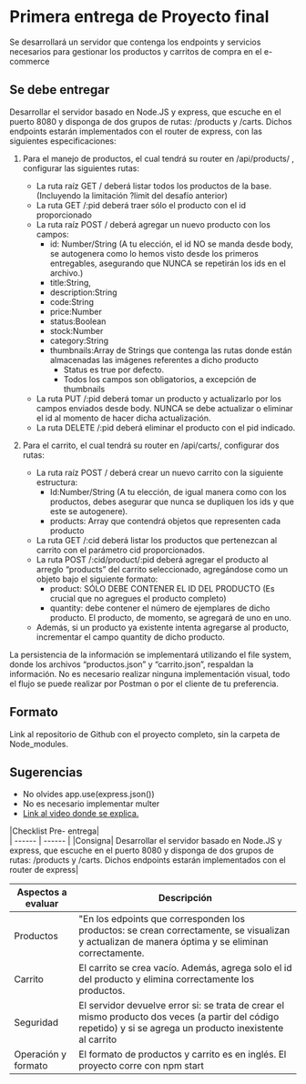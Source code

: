 # Primera entrega de Proyecto final

Se desarrollará un servidor que contenga los endpoints y servicios necesarios para gestionar los productos y carritos de compra en el e-commerce

## Se debe entregar

Desarrollar el servidor basado en Node.JS y express, que escuche en el puerto 8080 y disponga de dos grupos de rutas: /products y /carts. Dichos endpoints estarán implementados con el router de express, con las siguientes especificaciones:
1. Para el manejo de productos, el cual tendrá su router en /api/products/ , configurar las siguientes rutas:
    - La ruta raíz GET / deberá listar todos los productos de la base. (Incluyendo la limitación ?limit del desafío anterior)
    - La ruta GET /:pid deberá traer sólo el producto con el id proporcionado
    - La ruta raíz POST / deberá agregar un nuevo producto con los campos:
        - id: Number/String (A tu elección, el id NO se manda desde body, se autogenera como lo hemos visto desde los primeros entregables, asegurando que NUNCA se repetirán los ids en el archivo.)
        - title:String,
        - description:String
        - code:String
        - price:Number 
        - status:Boolean
        - stock:Number
        - category:String
        - thumbnails:Array de Strings que contenga las rutas donde están almacenadas las imágenes referentes a dicho producto
            - Status es true por defecto.
            - Todos los campos son obligatorios, a excepción de thumbnails
    - La ruta PUT /:pid deberá tomar un producto y actualizarlo por los campos enviados desde body. NUNCA se debe actualizar o eliminar el id al momento de hacer dicha actualización.
    - La ruta DELETE /:pid deberá eliminar el producto con el pid indicado. 

2. Para el carrito, el cual tendrá su router en /api/carts/, configurar dos rutas:
    - La ruta raíz POST / deberá crear un nuevo carrito con la siguiente estructura:
        - Id:Number/String (A tu elección, de igual manera como con los productos, debes asegurar que nunca se dupliquen los ids y que este se autogenere).
        - products: Array que contendrá objetos que representen cada producto
    - La ruta GET /:cid deberá listar los productos que pertenezcan al carrito con el parámetro cid proporcionados.
    - La ruta POST  /:cid/product/:pid deberá agregar el producto al arreglo “products” del carrito seleccionado, agregándose como un objeto bajo el siguiente formato:
        - product: SÓLO DEBE CONTENER EL ID DEL PRODUCTO (Es crucial que no agregues el producto completo)
        - quantity: debe contener el número de ejemplares de dicho producto. El producto, de momento, se agregará de uno en uno.
    - Además, si un producto ya existente intenta agregarse al producto, incrementar el campo quantity de dicho producto. 

La persistencia de la información se implementará utilizando el file system, donde los archivos “productos.json” y “carrito.json”, respaldan la información.
No es necesario realizar ninguna implementación visual, todo el flujo se puede realizar por Postman o por el cliente de tu preferencia.

## Formato

Link al repositorio de Github con el proyecto completo, sin la carpeta de Node_modules.

## Sugerencias

- No olvides app.use(express.json())
- No es necesario implementar multer
- [Link al video donde se explica.](https://drive.google.com/file/d/1tdTKBh89ehvnntAiXgWj7AH1RohF6xe9/view)



|Checklist  Pre- entrega|			
    | ------ | ------ |	
|Consigna|	Desarrollar el servidor basado en Node.JS y express, que escuche en el puerto 8080 y disponga de dos grupos de rutas: /products y /carts. Dichos endpoints estarán implementados con el router de express|			
        
|Aspectos a evaluar|	Descripción	|
| ------ | ------ |
|Productos|	"En los edpoints que corresponden los productos: se crean correctamente, se visualizan y actualizan de manera óptima y se eliminan correctamente.|
|Carrito|	El carrito se crea vacío. Además, agrega solo el id del producto y elimina correctamente los productos.	|
|Seguridad	|El servidor devuelve error si: se trata de crear el mismo producto dos veces (a partir del código repetido) y si se agrega un producto inexistente al carrito |
|Operación y formato|	El formato de productos y carrito es en inglés. El proyecto corre con npm start	|




